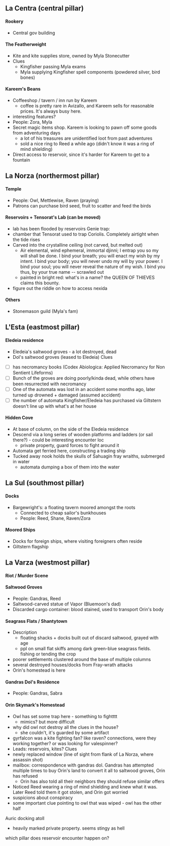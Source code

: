 
## La Centra (central pillar)
#### Rookery
- Central gov building
#### The Featherweight
- Kite and kite supplies store, owned by Myla Stonecutter
- Clues
	- Kingfisher passing Myla exams
	- Myla supplying Kingfisher spell components (powdered silver, bird bones) 
#### Kareem's Beans
- Coffeeshop / tavern / inn run by Kareem
	- coffee is pretty rare in Avizallo, and Kareem sells for reasonable prices. It's always busy here.
- interesting features?
- People: Zora, Myla
- Secret magic items shop. Kareem is looking to pawn off some goods from adventuring days
	- a lot of his treasures are unidentified loot from past adventures
	- sold a nice ring to Reed a while ago (didn't know it was a ring of mind shielding)
- Direct access to reservoir, since it's harder for Kareem to get to a fountain

## La Norza (northermost pillar)
#### Temple
- People: Owl, Mettlewise, Raven (praying)
- Patrons can purchase bird seed, fruit to scatter and feed the birds

#### Reservoirs + Tensorat's Lab (can be moved)
- lab has been flooded by reservoirs
Genie trap: 
- chamber that Tensorat used to trap Coriolis. Completely airtight when the tide rises
- Carved into the crystalline ceiling (not carved, but melted out)
	- Air elemental, wind ephemeral, immortal djinni; I entrap you so my will shall be done. I bind your breath; you will enact my wish by my intent. I bind your body; you will never undo my will by your power. I bind your soul; you will never reveal the nature of my wish. I bind you thus, by your true name -- scrawled out
	- painted in bright red: what's in a name? the QUEEN OF THIEVES claims this bounty.
- figure out the riddle on how to access nexida
#### Others
- Stonemason guild (Myla's fam)

## L'Esta (eastmost pillar)
#### Eledeia residence
- Eledeia's saltwood groves - a lot destroyed, dead
- Dol's saltwood groves (leased to Eledeia)
Clues
- [ ] has necromancy books (Codex Abiologica: Applied Necromancy for Non Sentient Lifeforms)
- [ ] Bunch of the groves are doing poorly/kinda dead, while others have been resurrected with necromancy
- [ ] One of the automata was lost in an accident some months ago, later turned up drowned + damaged (assumed accident)
- [ ] the number of automata Kingfisher/Eledeia has purchased via Giltstern doesn't line up with what's at her house
#### Hidden Cove
- At base of column, on the side of the Eledeia residence
- Descend via a long series of wooden platforms and ladders (or sail there?) - could be interesting encounter loc
	- private property, guard forces to fight around it
- Automata get ferried here, constructing a trading ship
- Tucked away nook holds the skulls of Sahuagin fray wraiths, submerged in water
	- automata dumping a box of them into the water

## La Sul (southmost pillar)
#### Docks
- Bargewright's: a floating tavern moored amongst the roots
	- Connected to cheap sailor's bunkhouses
	- People: Reed, Shane, Raven/Zora
#### Moored Ships
- Docks for foreign ships, where visiting foreigners often reside
- Giltstern flagship

## La Varza (westmost pillar)

#### Riot / Murder Scene
#### Saltwood Groves
- People: Gandras, Reed
- Saltwood-carved statue of Vapor (Bluemoon's dad)
- Discarded cargo container: blood stained, used to transport Orin's body 

#### Seagrass Flats / Shantytown
- Description
	- floating shacks + docks built out of discard saltwood, grayed with age
	- ppl on small flat skiffs among dark green-blue seagrass fields. fishing or tending the crop
- poorer settlements clustered around the base of multiple columns
- several destroyed houses/docks from Fray-wrath attacks
- Orin's homestead is here

#### Gandras Dol's Residence
- People: Gandras, Sabra 
#### Orin Skymark's Homestead
- Owl has set some trap here - something to fightttt
	- mimics? but more difficult
- why did owl not destroy all the clues in the house?
	- she couldn't, it's guarded by some artifact 
- gyrfalcon was a kite fighting fan? like raven? connections, were they working together? or was looking for valespinner?
- Leads: reservoirs, kites?
Clues
- newly replaced window (line of sight from flank of La Norza, where assassin shot)
- mailbox: correspondence with gandras dol. Gandras has attempted multiple times to buy Orin's land to convert it all to saltwood groves, Orin has refused
	- Orin has also told all their neighbors they should refuse similar offers
- Noticed Reed wearing a ring of mind shielding and knew what it was. Later Reed told them it got stolen, and Orin got worried
- suspicions about conspiracy
- some important clue pointing to owl that was wiped - owl has the other half


Auric docking atoll
- heavily marked private property. seems stingy as hell

which pillar does reservoir encounter happen on?